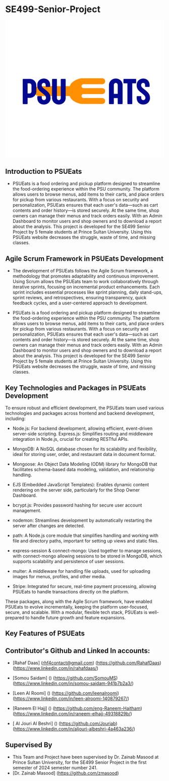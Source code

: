 # SE499-Senior-Project

![PSUEATS-Logo](PSUlogo.jpeg)

## Introduction to PSUEats

- PSUEats is a food ordering and pickup platform designed to streamline the food-ordering experience within the PSU community. The platform allows users to browse menus, add items to their carts, and place orders for pickup from various restaurants. With a focus on security and personalization, PSUEats ensures that each user's data—such as cart contents and order history—is stored securely. At the same time, shop owners can manage their menus and track orders easily. With an Admin Dashboard to monitor users and shop owners and to download a report about the analysis. This project is developed for the SE499 Senior Project by 5 female students at Prince Sultan University. Using this PSUEats website decreases the struggle, waste of time, and missing classes.

## Agile Scrum Framework in PSUEats Development

- The development of PSUEats follows the Agile Scrum framework, a methodology that promotes adaptability and continuous improvement. Using Scrum allows the PSUEats team to work collaboratively through iterative sprints, focusing on incremental product enhancements. Each sprint includes essential processes like sprint planning, daily stand-ups, sprint reviews, and retrospectives, ensuring transparency, quick feedback cycles, and a user-centered approach to development.

- PSUEats is a food ordering and pickup platform designed to streamline the food-ordering experience within the PSU community. The platform allows users to browse menus, add items to their carts, and place orders for pickup from various restaurants. With a focus on security and personalization, PSUEats ensures that each user's data—such as cart contents and order history—is stored securely. At the same time, shop owners can manage their menus and track orders easily. With an Admin Dashboard to monitor users and shop owners and to download a report about the analysis. This project is developed for the SE499 Senior Project by 5 female students at Prince Sultan University. Using this PSUEats website decreases the struggle, waste of time, and missing classes.

## Key Technologies and Packages in PSUEats Development

To ensure robust and efficient development, the PSUEats team used various technologies and packages across frontend and backend development, including:

- Node.js: For backend development, allowing efficient, event-driven server-side scripting.
  Express.js: Simplifies routing and middleware integration in Node.js, crucial for creating RESTful APIs.
- MongoDB: A NoSQL database chosen for its scalability and flexibility, ideal for storing user, order, and restaurant data in document format.

- Mongoose: An Object Data Modeling (ODM) library for MongoDB that facilitates schema-based data modeling, validation, and relationship handling.

- EJS (Embedded JavaScript Templates): Enables dynamic content rendering on the server side, particularly for the Shop Owner Dashboard.

- bcrypt.js: Provides password hashing for secure user account management.

- nodemon: Streamlines development by automatically restarting the server after changes are detected.

- path: A Node.js core module that simplifies handling and working with file and directory paths, important for setting up views and static files.

- express-session & connect-mongo: Used together to manage sessions, with connect-mongo allowing sessions to be stored in MongoDB, which supports scalability and persistence of user sessions.

- multer: A middleware for handling file uploads, used for uploading images for menus, profiles, and other media.

- Stripe: Integrated for secure, real-time payment processing, allowing PSUEats to handle transactions directly on the platform.

These packages, along with the Agile Scrum framework, have enabled PSUEats to evolve incrementally, keeping the platform user-focused, secure, and scalable. With a modular, flexible tech stack, PSUEats is well-prepared to handle future growth and feature expansions.

## Key Features of PSUEats

## Contributor's Github and Linked In accounts:

- [Rahaf Daas] (rhf4contact@gmail.com) (https://github.com/RahafDaas) (https://www.linkedin.com/in/rahafdaas/)

- [Somou Saidam] () (https://github.com/SomouMS) (https://www.linkedin.com/in/somou-saidam-941b7b2a3/)
- [Leen Al Roomi] () (https://github.com/leenalroomi) (https://www.linkedin.com/in/leen-alroomi-140879267/)
- [Raneem El Hajj] () (https://github.com/eng-Raneem-Haitham) (https://www.linkedin.com/in/raneem-elhajj-49318829b/)
- [ Al Jouri Al Beshri] () (https://github.com/Jouriab) (https://www.linkedin.com/in/aljouri-albeshri-4a463a236/)

## Supervised By

- This Team and Project have been supervised by Dr. Zainab Masood at Prince Sultan University, for the SE499 Senior Project in the first semester of 2024 semester number 241.
- [Dr. Zainab Masood] (https://github.com/zmasood)
